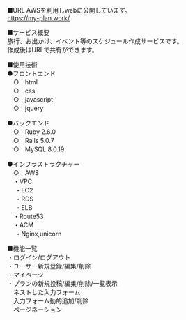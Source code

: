 ■URL
AWSを利用しwebに公開しています。  
https://my-plan.work/  

■サービス概要  
旅行、お出かけ、イベント等のスケジュール作成サービスです。  
作成後はURLで共有ができます。  


■使用技術  
●フロントエンド  
　○　html  
　○　css  
　○　javascript  
　○　jquery  

●バックエンド  
　○　Ruby 2.6.0  
　○　Rails 5.0.7  
　○　MySQL 8.0.19  

●インフラストラクチャー  
　○　AWS  
   　・VPC  
  　 ・EC2  
  　 ・RDS  
 　  ・ELB  
   　・Route53  
   　・ACM  
  　 ・Nginx,unicorn  

■機能一覧  
・ログイン/ログアウト  
・ユーザー新規登録/編集/削除  
・マイページ  
・プランの新規投稿/編集/削除/一覧表示  
　ネストした入力フォーム  
　入力フォーム動的追加/削除  
　ページネーション  
